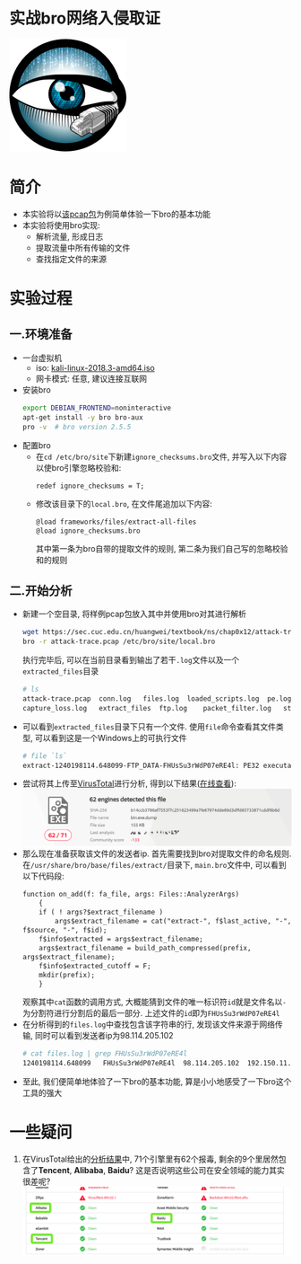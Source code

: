 # 实战bro网络入侵取证
![](images/cover.png)

# 简介
- 本实验将以[该pcap包](http://sec.cuc.edu.cn/huangwei/textbook/ns/chap0x12/attack-trace.pcap)为例简单体验一下bro的基本功能
- 本实验将使用bro实现:
	- 解析流量, 形成日志
	- 提取流量中所有传输的文件
	- 查找指定文件的来源

# 实验过程
## 一.环境准备
- 一台虚拟机
	- iso: [kali-linux-2018.3-amd64.iso](http://sec.cuc.edu.cn/ftp/iso/kali-linux-2018.3-amd64.iso)
	- 网卡模式: 任意, 建议连接互联网
- 安装bro
	```bash
	export DEBIAN_FRONTEND=noninteractive
	apt-get install -y bro bro-aux
	pro -v  # bro version 2.5.5
	```
- 配置bro
	- 在`cd /etc/bro/site`下新建`ignore_checksums.bro`文件, 并写入以下内容以使bro引擎忽略校验和:
		```
		redef ignore_checksums = T;
		```
	- 修改该目录下的`local.bro`, 在文件尾追加以下内容:
		```
		@load frameworks/files/extract-all-files
		@load ignore_checksums.bro
		```
		其中第一条为bro自带的提取文件的规则, 第二条为我们自己写的忽略校验和的规则

## 二.开始分析
- 新建一个空目录, 将样例pcap包放入其中并使用bro对其进行解析
	```bash
	wget https://sec.cuc.edu.cn/huangwei/textbook/ns/chap0x12/attack-trace.pcap  # 若联网则使用wget下载即可
	bro -r attack-trace.pcap /etc/bro/site/local.bro
	```
	执行完毕后, 可以在当前目录看到输出了若干`.log`文件以及一个`extracted_files`目录
	```bash
	# ls
	attack-trace.pcap  conn.log	  files.log  loaded_scripts.log  pe.log
	capture_loss.log   extract_files  ftp.log    packet_filter.log	 stats.log
	```
- 可以看到`extracted_files`目录下只有一个文件. 使用`file`命令查看其文件类型, 可以看到这是一个Windows上的可执行文件
	```bash
	# file `ls`
	extract-1240198114.648099-FTP_DATA-FHUsSu3rWdP07eRE4l: PE32 executable (GUI) Intel 80386, for MS Windows
	```
- 尝试将其上传至[VirusTotal](https://www.virustotal.com)进行分析, 得到以下结果([在线查看](https://www.virustotal.com/#/file/b14ccb3786af7553f7c251623499a7fe67974dde69d3dffd65733871cddf6b6d/detection)):
	![](images/exe.png)
- 那么现在准备获取该文件的发送者ip. 首先需要找到bro对提取文件的命名规则. 在`/usr/share/bro/base/files/extract/`目录下, `main.bro`文件中, 可以看到以下代码段:
	```
	function on_add(f: fa_file, args: Files::AnalyzerArgs)
		{
		if ( ! args?$extract_filename )
			args$extract_filename = cat("extract-", f$last_active, "-", f$source, "-", f$id);
		f$info$extracted = args$extract_filename;
		args$extract_filename = build_path_compressed(prefix, args$extract_filename);
		f$info$extracted_cutoff = F;
		mkdir(prefix);
		}
	```
	观察其中`cat`函数的调用方式, 大概能猜到文件的唯一标识符`id`就是文件名以`-`为分割符进行分割后的最后一部分. 上述文件的`id`即为`FHUsSu3rWdP07eRE4l`
- 在分析得到的`files.log`中查找包含该字符串的行, 发现该文件来源于网络传输, 同时可以看到发送者ip为98.114.205.102
	```bash
	# cat files.log | grep FHUsSu3rWdP07eRE4l
	1240198114.648099	FHUsSu3rWdP07eRE4l	98.114.205.102	192.150.11.111	CTUZSt2ngI5TiTwW2e	FTP_DATA	0	MD5,SHA1,EXTRACT,PE	application/x-dosexec	-	9.767306	-	T	158720	-	0	0	F	-	14a09a48ad23fe0ea5a180bee8cb750a	ac3cdd673f5126bc49faa72fb52284f513929db4	-	extract-1240198114.648099-FTP_DATA-FHUsSu3rWdP07eRE4l	F	-
	```
- 至此, 我们便简单地体验了一下bro的基本功能, 算是小小地感受了一下bro这个工具的强大

# 一些疑问
1. 在VirusTotal给出的[分析结果](https://www.virustotal.com/#/file/b14ccb3786af7553f7c251623499a7fe67974dde69d3dffd65733871cddf6b6d/detection)中, 71个引擎里有62个报毒, 剩余的9个里居然包含了**Tencent**, **Alibaba**, **Baidu**? 这是否说明这些公司在安全领域的能力其实很差呢?
	![](images/tab.png)
